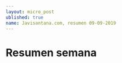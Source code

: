 ```yaml
---
layout: micro_post
ublished: true
name: Javisantana.com, resumen 09-09-2019
---
```


# Resumen semana
